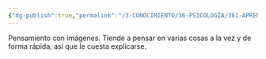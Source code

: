 ```yaml
---
{"dg-publish":true,"permalink":"/3-CONOCIMIENTO/36-PSICOLOGÍA/361-APRENDIZAJE/Estilo de aprendizaje Visual/"}
---
```


Pensamiento con imágenes. Tiende a pensar en varias cosas a la vez y de forma rápida, así que le cuesta explicarse.